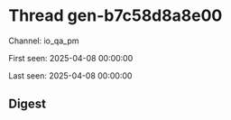 # Thread gen-b7c58d8a8e00
Channel: io_qa_pm

First seen: 2025-04-08 00:00:00

Last seen: 2025-04-08 00:00:00

## Digest


